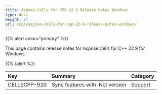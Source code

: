 ```yaml
---
title: Aspose.Cells for CPP 22.9 Release Notes Windows
type: docs
weight: 77
url: /cpp/aspose-cells-for-cpp-22-9-release-notes-windows/
---
```


{{% alert color="primary" %}}

This page contains release notes for Aspose.Cells for C++ 22.9 for Windows.

{{% /alert %}}

|**Key**|**Summary**|**Category**|
| :- | :- | :- |
|CELLSCPP-920|Sync features with .Net version |Support|
